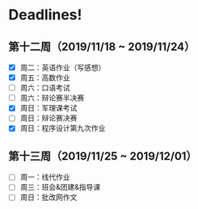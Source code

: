 # Deadlines!

## 第十二周（2019/11/18 ~ 2019/11/24）
- [x] 周二：英语作业（写感想）
- [x] 周五：高数作业
- [ ] 周六：口语考试
- [ ] 周六：辩论赛半决赛
- [x] 周日：军理课考试
- [ ] 周日：辩论赛决赛
- [x] 周日：程序设计第九次作业
## 第十三周（2019/11/25 ~ 2019/12/01）
- [ ] 周一：线代作业
- [ ] 周三：班会&团建&指导课
- [ ] 周日：批改网作文